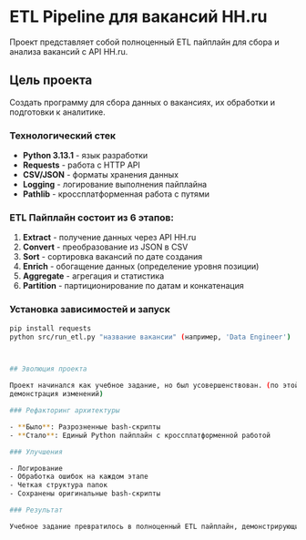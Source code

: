 # ETL Pipeline для вакансий HH.ru

Проект представляет собой полноценный ETL пайплайн для сбора и анализа вакансий с API HH.ru.



## Цель проекта

Создать программу для сбора данных о вакансиях, их обработки и подготовки к аналитике.

### Технологический стек

- **Python 3.13.1** - язык разработки
- **Requests** - работа с HTTP API 
- **CSV/JSON** - форматы хранения данных
- **Logging** - логирование выполнения пайплайна
- **Pathlib** - кроссплатформенная работа с путями

### ETL Пайплайн состоит из 6 этапов:

1. **Extract** - получение данных через API HH.ru
2. **Convert** - преобразование из JSON в CSV
3. **Sort** - сортировка вакансий по дате создания
4. **Enrich** - обогащение данных (определение уровня позиции)
5. **Aggregate** - агрегация и статистика
6. **Partition** - партиционирование по датам и конкатенация

### Установка зависимостей и запуск

```bash
pip install requests
python src/run_etl.py "название вакансии" (например, 'Data Engineer')



## Эволюция проекта

Проект начинался как учебное задание, но был усовершенствован. (по этой же причине среди файлов остались bash-скрипты, как 
демонстрация изменений)

### Рефакторинг архитектуры

- **Было**: Разрозненные bash-скрипты 
- **Стало**: Единый Python пайплайн с кроссплатформенной работой

### Улучшения

- Логирование
- Обработка ошибок на каждом этапе  
- Четкая структура папок
- Сохранены оригинальные bash-скрипты

### Результат

Учебное задание превратилось в полноценный ETL пайплайн, демонстрирующий понимание полного цикла данных.